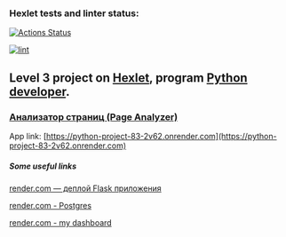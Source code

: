 ### Hexlet tests and linter status:
[![Actions Status](https://github.com/paalso/python-project-83/actions/workflows/hexlet-check.yml/badge.svg)](https://github.com/paalso/python-project-83/actions)

[![lint](https://github.com/paalso/python-project-83/actions/workflows/lint.yml/badge.svg)](https://github.com/paalso/python-project-83/actions/workflows/lint.yml)

## Level 3 project on [Hexlet](https://ru.hexlet.io/), program [Python developer](https://ru.hexlet.io/programs/python).
### [Анализатор страниц (Page Analyzer)](https://ru.hexlet.io/programs/python/projects/83)

App link: [https://python-project-83-2v62.onrender.com](https://python-project-83-2v62.onrender.com)

##### Some useful links
[render.com — деплой Flask приложения](https://render.com/docs/deploy-flask)

[render.com - Postgres](https://render.com/docs/postgresql-creating-connecting)

[render.com - my dashboard](https://dashboard.render.com/)
